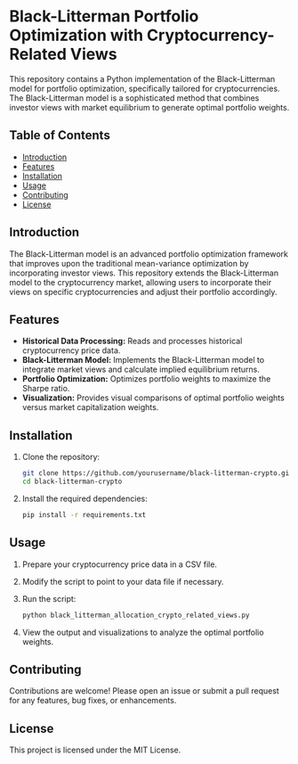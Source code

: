 # Black-Litterman Portfolio Optimization with Cryptocurrency-Related Views

This repository contains a Python implementation of the Black-Litterman model for portfolio optimization, specifically tailored for cryptocurrencies. The Black-Litterman model is a sophisticated method that combines investor views with market equilibrium to generate optimal portfolio weights.

## Table of Contents

- [Introduction](#introduction)
- [Features](#features)
- [Installation](#installation)
- [Usage](#usage)
- [Contributing](#contributing)
- [License](#license)

## Introduction

The Black-Litterman model is an advanced portfolio optimization framework that improves upon the traditional mean-variance optimization by incorporating investor views. This repository extends the Black-Litterman model to the cryptocurrency market, allowing users to incorporate their views on specific cryptocurrencies and adjust their portfolio accordingly.

## Features

- **Historical Data Processing:** Reads and processes historical cryptocurrency price data.
- **Black-Litterman Model:** Implements the Black-Litterman model to integrate market views and calculate implied equilibrium returns.
- **Portfolio Optimization:** Optimizes portfolio weights to maximize the Sharpe ratio.
- **Visualization:** Provides visual comparisons of optimal portfolio weights versus market capitalization weights.

## Installation

1. Clone the repository:

    ```sh
    git clone https://github.com/yourusername/black-litterman-crypto.git
    cd black-litterman-crypto
    ```

2. Install the required dependencies:

    ```sh
    pip install -r requirements.txt
    ```

## Usage

1. Prepare your cryptocurrency price data in a CSV file.

2. Modify the script to point to your data file if necessary.

3. Run the script:

    ```sh
    python black_litterman_allocation_crypto_related_views.py
    ```

4. View the output and visualizations to analyze the optimal portfolio weights.

## Contributing

Contributions are welcome! Please open an issue or submit a pull request for any features, bug fixes, or enhancements.

## License

This project is licensed under the MIT License.
